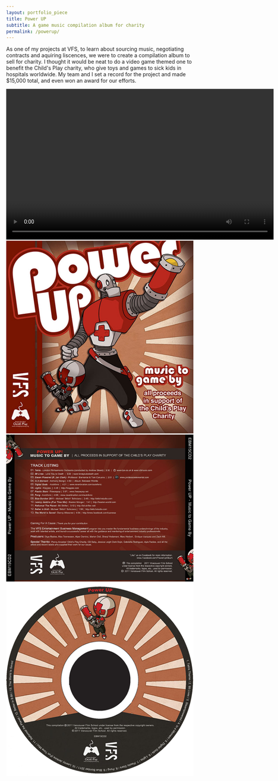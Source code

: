```yaml
---
layout: portfolio_piece
title: Power UP
subtitle: A game music compilation album for charity
permalink: /powerup/
---
```


<div>
<p class="justify">As one of my projects at VFS, to learn about sourcing music, negotiating contracts and aquiring liscences, we were to create a compilation album to sell for charity. I thought it would be neat to do a video game themed one to benefit the Child's Play charity, who give toys and games to sick kids in hospitals worldwide. My team and I set a record for the project and made $15,000 total, and even won an award for our efforts.</p>

<video width="720" height="405" controls>
  <source src="/media/powerup/PowerUp.mp4" type="video/mp4">
Your browser does not support the video tag.
</video>
<img class="port-img img-med" src="/media/powerup/PowerUp_FrontCover_Web.jpg">
<img class="port-img img-med" src="/media/powerup/PowerUp_BackCover_Web.jpg">
<img class="port-img img-med" src="/media/powerup/PowerUp_Disc_Web.png">
</div>
